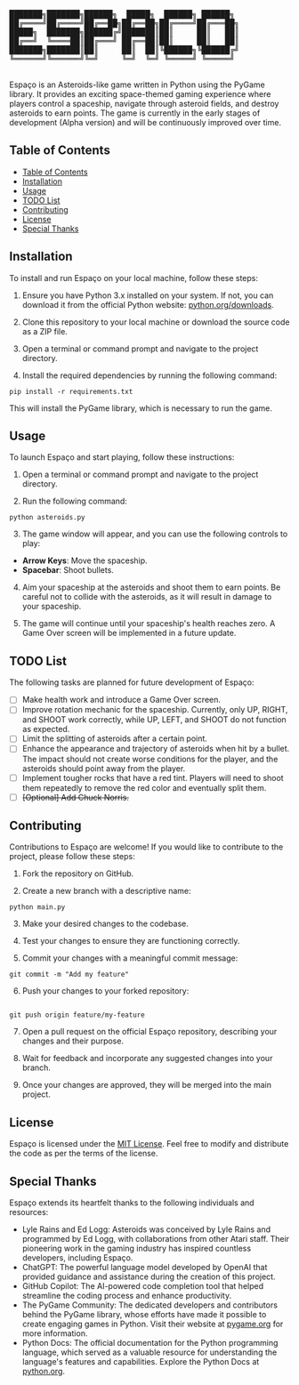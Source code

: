 <pre>
  
███████╗███████╗██████╗  █████╗  ██████╗ ██████╗ 
██╔════╝██╔════╝██╔══██╗██╔══██╗██╔════╝██╔═══██╗
█████╗  ███████╗██████╔╝███████║██║     ██║   ██║
██╔══╝  ╚════██║██╔═══╝ ██╔══██║██║     ██║   ██║
███████╗███████║██║     ██║  ██║╚██████╗╚██████╔╝
╚══════╝╚══════╝╚═╝     ╚═╝  ╚═╝ ╚═════╝ ╚═════╝ 

</pre>

Espaço is an Asteroids-like game written in Python using the PyGame library. It provides an exciting space-themed gaming experience where players control a spaceship, navigate through asteroid fields, and destroy asteroids to earn points. The game is currently in the early stages of development (Alpha version) and will be continuously improved over time.

## Table of Contents
- [Table of Contents](#table-of-contents)
- [Installation](#installation)
- [Usage](#usage)
- [TODO List](#todo-list)
- [Contributing](#contributing)
- [License](#license)
- [Special Thanks](#special-thanks)

## Installation

To install and run Espaço on your local machine, follow these steps:

1. Ensure you have Python 3.x installed on your system. If not, you can download it from the official Python website: [python.org/downloads](https://www.python.org/downloads/).

2. Clone this repository to your local machine or download the source code as a ZIP file.

3. Open a terminal or command prompt and navigate to the project directory.

4. Install the required dependencies by running the following command:

```
pip install -r requirements.txt
```

This will install the PyGame library, which is necessary to run the game.

## Usage

To launch Espaço and start playing, follow these instructions:

1. Open a terminal or command prompt and navigate to the project directory.

2. Run the following command:

```
python asteroids.py
```

3. The game window will appear, and you can use the following controls to play:

- **Arrow Keys**: Move the spaceship.
- **Spacebar**: Shoot bullets.

4. Aim your spaceship at the asteroids and shoot them to earn points. Be careful not to collide with the asteroids, as it will result in damage to your spaceship.

5. The game will continue until your spaceship's health reaches zero. A Game Over screen will be implemented in a future update.

## TODO List

The following tasks are planned for future development of Espaço:

- [ ] Make health work and introduce a Game Over screen.
- [ ] Improve rotation mechanic for the spaceship. Currently, only UP, RIGHT, and SHOOT work correctly, while UP, LEFT, and SHOOT do not function as expected.
- [ ] Limit the splitting of asteroids after a certain point.
- [ ] Enhance the appearance and trajectory of asteroids when hit by a bullet. The impact should not create worse conditions for the player, and the asteroids should point away from the player.
- [ ] Implement tougher rocks that have a red tint. Players will need to shoot them repeatedly to remove the red color and eventually split them.
- [ ] ~~[Optional] Add Chuck Norris.~~ 

## Contributing

Contributions to Espaço are welcome! If you would like to contribute to the project, please follow these steps:

1. Fork the repository on GitHub.

2. Create a new branch with a descriptive name:

```
python main.py
```

3. Make your desired changes to the codebase.

4. Test your changes to ensure they are functioning correctly.

5. Commit your changes with a meaningful commit message:

```
git commit -m "Add my feature"
```
6. Push your changes to your forked repository:

```

git push origin feature/my-feature

```

7. Open a pull request on the official Espaço repository, describing your changes and their purpose.

8. Wait for feedback and incorporate any suggested changes into your branch.

9. Once your changes are approved, they will be merged into the main project.

## License

Espaço is licensed under the [MIT License](LICENSE). Feel free to modify and distribute the code as per the terms of the license.

## Special Thanks

Espaço extends its heartfelt thanks to the following individuals and resources:

- Lyle Rains and Ed Logg: Asteroids was conceived by Lyle Rains and programmed by Ed Logg, with collaborations from other Atari staff. Their pioneering work in the gaming industry has inspired countless developers, including Espaço.
- ChatGPT: The powerful language model developed by OpenAI that provided guidance and assistance during the creation of this project.
- GitHub Copilot: The AI-powered code completion tool that helped streamline the coding process and enhance productivity.
- The PyGame Community: The dedicated developers and contributors behind the PyGame library, whose efforts have made it possible to create engaging games in Python. Visit their website at [pygame.org](https://www.pygame.org/docs/) for more information.
- Python Docs: The official documentation for the Python programming language, which served as a valuable resource for understanding the language's features and capabilities. Explore the Python Docs at [python.org](https://www.python.org/doc/).
